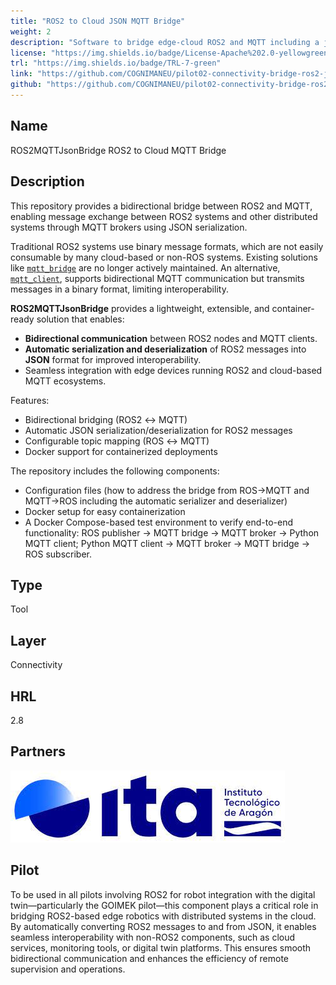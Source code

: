 ```yaml
---
title: "ROS2 to Cloud JSON MQTT Bridge"
weight: 2
description: "Software to bridge edge-cloud ROS2 and MQTT including a json serialization/deserializacion of messages"
license: "https://img.shields.io/badge/License-Apache%202.0-yellowgreen"
trl: "https://img.shields.io/badge/TRL-7-green"
link: "https://github.com/COGNIMANEU/pilot02-connectivity-bridge-ros2-json-mqtt"
github: "https://github.com/COGNIMANEU/pilot02-connectivity-bridge-ros2-json-mqtt"
---
```


## Name
ROS2MQTTJsonBridge ROS2 to Cloud MQTT Bridge

## Description
This repository provides a bidirectional bridge between ROS2 and MQTT, enabling message exchange between ROS2 systems and other distributed systems through MQTT brokers using JSON serialization.

Traditional ROS2 systems use binary message formats, which are not easily consumable by many cloud-based or non-ROS systems. Existing solutions like [`mqtt_bridge`](https://github.com/groove-x/mqtt_bridge) are no longer actively maintained. An alternative, [`mqtt_client`](https://github.com/ika-rwth-aachen/mqtt_client), supports bidirectional MQTT communication but transmits messages in a binary format, limiting interoperability.

**ROS2MQTTJsonBridge** provides a lightweight, extensible, and container-ready solution that enables:
- **Bidirectional communication** between ROS2 nodes and MQTT clients.
- **Automatic serialization and deserialization** of ROS2 messages into **JSON** format for improved interoperability.
- Seamless integration with edge devices running ROS2 and cloud-based MQTT ecosystems.

Features:
- Bidirectional bridging (ROS2 ↔ MQTT)
- Automatic JSON serialization/deserialization for ROS2 messages
- Configurable topic mapping (ROS ↔ MQTT)
- Docker support for containerized deployments

The repository includes the following components:
- Configuration files (how to address the bridge from ROS->MQTT and MQTT->ROS including the automatic serializer and deserializer)
- Docker setup for easy containerization
- A Docker Compose-based test environment to verify end-to-end functionality: ROS publisher → MQTT bridge → MQTT broker → Python MQTT client; Python MQTT client → MQTT broker → MQTT bridge → ROS subscriber.

## Type
Tool

## Layer
Connectivity

## HRL
2.8

## Partners
![ITA Logo](/images/ita/italogo.jpg)

## Pilot
To be used in all pilots involving ROS2 for robot integration with the digital twin—particularly the GOIMEK pilot—this component plays a critical role in bridging ROS2-based edge robotics with distributed systems in the cloud. By automatically converting ROS2 messages to and from JSON, it enables seamless interoperability with non-ROS2 components, such as cloud services, monitoring tools, or digital twin platforms. This ensures smooth bidirectional communication and enhances the efficiency of remote supervision and operations.